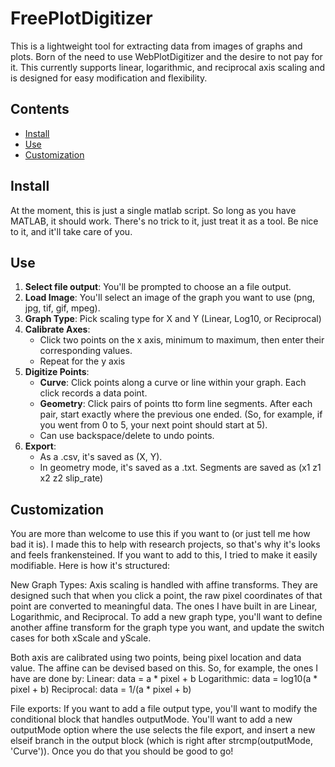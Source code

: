 # FreePlotDigitizer

This is a lightweight tool for extracting data from images of graphs and plots. Born of the need to use WebPlotDigitizer and the desire to not pay for it. This currently supports linear, logarithmic, and reciprocal axis scaling and is designed for easy modification and flexibility.

## Contents

- [Install](#Install)
- [Use](#Use)
- [Customization](#Customization)

## Install

At the moment, this is just a single matlab script. So long as you have MATLAB, it should work. There's no trick to it, just treat it as a tool. Be nice to it, and it'll take care of you.

## Use

1. **Select file output**: You'll be prompted to choose an a file output.
2. **Load Image**: You'll select an image of the graph you want to use (png, jpg, tif, gif, mpeg).
3. **Graph Type**: Pick scaling type for X and Y (Linear, Log10, or Reciprocal)
4. **Calibrate Axes**:
   - Click two points on the x axis, minimum to maximum, then enter their corresponding values.
   - Repeat for the y axis
5. **Digitize Points**:
   - **Curve**: Click points along a curve or line within your graph. Each click records a data point.
   - **Geometry**: Click pairs of points tto form line segments. After each pair, start exactly where the previous one        ended. (So, for example, if you went from 0 to 5, your next point should start at 5).
   - Can use backspace/delete to undo points.
6. **Export**:
   - As a .csv, it's saved as (X, Y).
   - In geometry mode, it's saved as a .txt. Segments are saved as (x1  z1  x2  z2  slip_rate)

## Customization

You are more than welcome to use this if you want to (or just tell me how bad it is). I made this to help with research projects, so that's why it's looks and feels frankensteined. If you want to add to this, I tried to make it easily modifiable. Here is how it's structured:

New Graph Types:
Axis scaling is handled with affine transforms. They are designed such that when you click a point, the raw pixel coordinates of that point are converted to meaningful data. The ones I have built in are Linear, Logarithmic, and Reciprocal. To add a new graph type, you'll want to define another affine transform for the graph type you want, and update the switch cases for both xScale and yScale.

Both axis are calibrated using two points, being pixel location and data value. The affine can be devised based on this. So, for example, the ones I have are done by:
  Linear: data = a * pixel + b
  Logarithmic: data = log10(a * pixel + b)
  Reciprocal: data = 1/(a * pixel + b)

File exports:
If you want to add a file output type, you'll want to modify the conditional block that handles outputMode. You'll want to add a new outputMode option where the use selects the file export, and insert a new elseif branch in the output block (which is right after strcmp(outputMode, 'Curve')). Once you do that you should be good to go!
